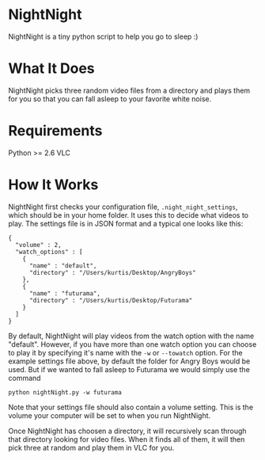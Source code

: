 NightNight
==========

NightNight is a tiny python script to help you go to sleep :)

What It Does
============
NightNight picks three random video files from a directory and plays them for you
so that you can fall asleep to your favorite white noise.

Requirements
============
Python >= 2.6
VLC

How It Works
============
NightNight first checks your configuration file, `.night_night_settings`, which should be in your
home folder. It uses this to decide what videos to play. The settings file is in JSON format and 
a typical one looks like this:

    {
      "volume" : 2,
      "watch_options" : [
        {
          "name" : "default",
          "directory" : "/Users/kurtis/Desktop/AngryBoys"
        },
        {
          "name" : "futurama",
          "directory" : "/Users/kurtis/Desktop/Futurama"
        }
      ]
    }

By default, NightNight will play videos from the watch option with the name "default". However, if
you have more than one watch option you can choose to play it by specifying it's name with the `-w` 
or `--towatch` option. For the example settings file above, by default the folder for Angry Boys
would be used. But if we wanted to fall asleep to Futurama we would simply use the command

    python nightNight.py -w futurama

Note that your settings file should also contain a volume setting. This is the volume your computer
will be set to when you run NightNight.

Once NightNight has choosen a directory, it will recursively scan through that directory looking
for video files. When it finds all of them, it will then pick three at random and play them in 
VLC for you.
